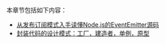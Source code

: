 本章节包括如下内容：

* [从发布订阅模式入手读懂Node.js的EventEmitter源码](/Articles/DesignPatterns/PubSub.md)
* [封装代码的设计模式：工厂，建造者，单例，原型](/Articles/DesignPatterns/Encapsulate.md)